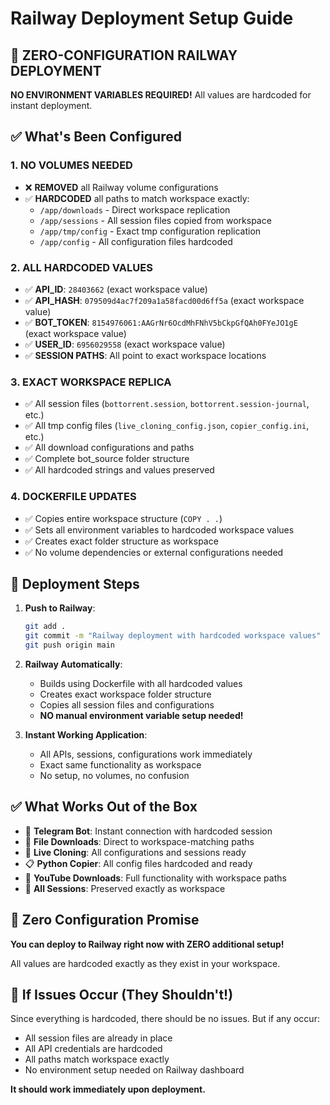 # Railway Deployment Setup Guide

## 🚀 ZERO-CONFIGURATION RAILWAY DEPLOYMENT

**NO ENVIRONMENT VARIABLES REQUIRED!** All values are hardcoded for instant deployment.

## ✅ What's Been Configured

### 1. **NO VOLUMES NEEDED** 
- ❌ **REMOVED** all Railway volume configurations
- ✅ **HARDCODED** all paths to match workspace exactly:
  - `/app/downloads` - Direct workspace replication
  - `/app/sessions` - All session files copied from workspace
  - `/app/tmp/config` - Exact tmp configuration replication
  - `/app/config` - All configuration files hardcoded

### 2. **ALL HARDCODED VALUES**
- ✅ **API_ID**: `28403662` (exact workspace value)
- ✅ **API_HASH**: `079509d4ac7f209a1a58facd00d6ff5a` (exact workspace value)
- ✅ **BOT_TOKEN**: `8154976061:AAGrNr6OcdMhFNhV5bCkpGfQAh0FYeJO1gE` (exact workspace value)
- ✅ **USER_ID**: `6956029558` (exact workspace value)
- ✅ **SESSION PATHS**: All point to exact workspace locations

### 3. **EXACT WORKSPACE REPLICA**
- ✅ All session files (`bottorrent.session`, `bottorrent.session-journal`, etc.)
- ✅ All tmp config files (`live_cloning_config.json`, `copier_config.ini`, etc.)
- ✅ All download configurations and paths
- ✅ Complete bot_source folder structure
- ✅ All hardcoded strings and values preserved

### 4. **DOCKERFILE UPDATES**
- ✅ Copies entire workspace structure (`COPY . .`)
- ✅ Sets all environment variables to hardcoded workspace values
- ✅ Creates exact folder structure as workspace
- ✅ No volume dependencies or external configurations needed

## 🔧 Deployment Steps

1. **Push to Railway**:
   ```bash
   git add .
   git commit -m "Railway deployment with hardcoded workspace values"
   git push origin main
   ```

2. **Railway Automatically**:
   - Builds using Dockerfile with all hardcoded values
   - Creates exact workspace folder structure
   - Copies all session files and configurations
   - **NO manual environment variable setup needed!**

3. **Instant Working Application**:
   - All APIs, sessions, configurations work immediately
   - Exact same functionality as workspace
   - No setup, no volumes, no confusion

## ✅ What Works Out of the Box

- 🤖 **Telegram Bot**: Instant connection with hardcoded session
- 📁 **File Downloads**: Direct to workspace-matching paths
- 🔄 **Live Cloning**: All configurations and sessions ready
- 📋 **Python Copier**: All config files hardcoded and ready
- 🎥 **YouTube Downloads**: Full functionality with workspace paths
- 💾 **All Sessions**: Preserved exactly as workspace

## 🎯 Zero Configuration Promise

**You can deploy to Railway right now with ZERO additional setup!**

All values are hardcoded exactly as they exist in your workspace.

## 🐛 If Issues Occur (They Shouldn't!)

Since everything is hardcoded, there should be no issues. But if any occur:

- All session files are already in place
- All API credentials are hardcoded
- All paths match workspace exactly
- No environment setup needed on Railway dashboard

**It should work immediately upon deployment.**